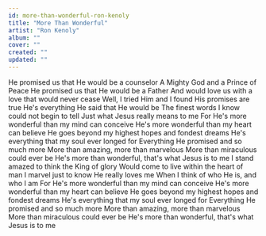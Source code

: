 ```yaml
---
id: more-than-wonderful-ron-kenoly
title: "More Than Wonderful"
artist: "Ron Kenoly"
album: ""
cover: ""
created: ""
updated: ""
---
```


He promised us that He would be a counselor
A Mighty God and a Prince of Peace
He promised us that He would be a Father
And  would love us with a love that would never cease
Well, I tried Him and I found His promises are true
He's everything He said that He would be
The finest words I know could not begin to tell
Just what Jesus really means to me
For He's more wonderful than my mind can conceive
He's more wonderful than my heart can believe
He goes beyond my highest hopes and fondest dreams
He's everything that my soul ever longed for
Everything He promised and so much more
More than amazing, more than marvelous
More than miraculous could ever be
He's more than wonderful, that's what Jesus is to me
I stand amazed to think the King of glory
Would come to live within the heart of man
I marvel just to know He really loves me
When I think of who He is, and who I am
For He's more wonderful than my mind can conceive
He's more wonderful than my heart can believe
He goes beyond my highest hopes and fondest dreams
He's everything that my soul ever longed for
Everything He promised and so much more
More than amazing, more than marvelous
More than miraculous could ever be
He's more than wonderful, that's what Jesus is to me